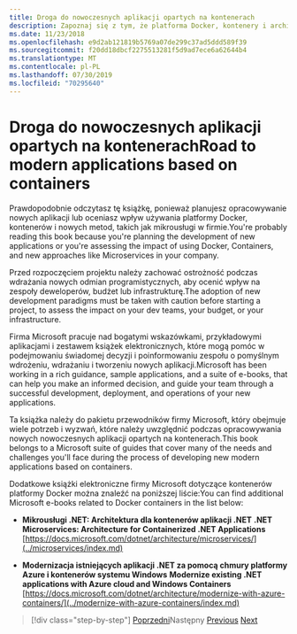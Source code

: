```yaml
---
title: Droga do nowoczesnych aplikacji opartych na kontenerach
description: Zapoznaj się z tym, że platforma Docker, kontenery i architektura mikrousług nie są rozwiązaniem o jednym rozmiarze. Tutaj znajdziesz pewne informacje, które pomogą Ci w podjęciu decyzji.
ms.date: 11/23/2018
ms.openlocfilehash: e9d2ab121819b5769a07de299c37ad5ddd589f39
ms.sourcegitcommit: f20dd18dbcf2275513281f5d9ad7ece6a62644b4
ms.translationtype: MT
ms.contentlocale: pl-PL
ms.lasthandoff: 07/30/2019
ms.locfileid: "70295640"
---
```

# <a name="road-to-modern-applications-based-on-containers"></a><span data-ttu-id="569db-104">Droga do nowoczesnych aplikacji opartych na kontenerach</span><span class="sxs-lookup"><span data-stu-id="569db-104">Road to modern applications based on containers</span></span>

<span data-ttu-id="569db-105">Prawdopodobnie odczytasz tę książkę, ponieważ planujesz opracowywanie nowych aplikacji lub oceniasz wpływ używania platformy Docker, kontenerów i nowych metod, takich jak mikrousługi w firmie.</span><span class="sxs-lookup"><span data-stu-id="569db-105">You're probably reading this book because you're planning the development of new applications or you're assessing the impact of using Docker, Containers, and new approaches like Microservices in your company.</span></span>

<span data-ttu-id="569db-106">Przed rozpoczęciem projektu należy zachować ostrożność podczas wdrażania nowych odmian programistycznych, aby ocenić wpływ na zespoły deweloperów, budżet lub infrastrukturę.</span><span class="sxs-lookup"><span data-stu-id="569db-106">The adoption of new development paradigms must be taken with caution before starting a project, to assess the impact on your dev teams, your budget, or your infrastructure.</span></span>

<span data-ttu-id="569db-107">Firma Microsoft pracuje nad bogatymi wskazówkami, przykładowymi aplikacjami i zestawem książek elektronicznych, które mogą pomóc w podejmowaniu świadomej decyzji i poinformowaniu zespołu o pomyślnym wdrożeniu, wdrażaniu i tworzeniu nowych aplikacji.</span><span class="sxs-lookup"><span data-stu-id="569db-107">Microsoft has been working in a rich guidance, sample applications, and a suite of e-books, that can help you make an informed decision, and guide your team through a successful development, deployment, and operations of your new applications.</span></span>

<span data-ttu-id="569db-108">Ta książka należy do pakietu przewodników firmy Microsoft, który obejmuje wiele potrzeb i wyzwań, które należy uwzględnić podczas opracowywania nowych nowoczesnych aplikacji opartych na kontenerach.</span><span class="sxs-lookup"><span data-stu-id="569db-108">This book belongs to a Microsoft suite of guides that cover many of the needs and challenges you'll face during the process of developing new modern applications based on containers.</span></span>

<span data-ttu-id="569db-109">Dodatkowe książki elektroniczne firmy Microsoft dotyczące kontenerów platformy Docker można znaleźć na poniższej liście:</span><span class="sxs-lookup"><span data-stu-id="569db-109">You can find additional Microsoft e-books related to Docker containers in the list below:</span></span>

- <span data-ttu-id="569db-110">**Mikrousługi .NET: Architektura dla kontenerów aplikacji .NET** </span><span class="sxs-lookup"><span data-stu-id="569db-110">**.NET Microservices: Architecture for Containerized .NET Applications** </span></span>\
  [https://docs.microsoft.com/dotnet/architecture/microservices/](../microservices/index.md)

- <span data-ttu-id="569db-111">**Modernizacja istniejących aplikacji .NET za pomocą chmury platformy Azure i kontenerów systemu Windows** </span><span class="sxs-lookup"><span data-stu-id="569db-111">**Modernize existing .NET applications with Azure cloud and Windows Containers** </span></span>\
  [https://docs.microsoft.com/dotnet/architecture/modernize-with-azure-containers/](../modernize-with-azure-containers/index.md)

>[!div class="step-by-step"]
><span data-ttu-id="569db-112">[Poprzedni](docker-containers-images-and-registries.md)Następny
>[](docker-application-lifecycle/index.md)</span><span class="sxs-lookup"><span data-stu-id="569db-112">[Previous](docker-containers-images-and-registries.md)
[Next](docker-application-lifecycle/index.md)</span></span>
